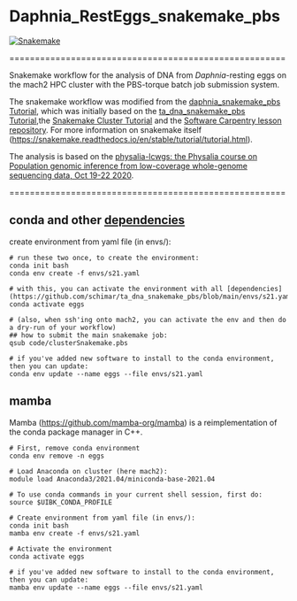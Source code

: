 # Daphnia_RestEggs_snakemake_pbs

[![Snakemake](https://img.shields.io/badge/snakemake-≥5.6.0-brightgreen.svg?style=flat)](https://snakemake.readthedocs.io)

======================================================

Snakemake workflow for the analysis of DNA from *Daphnia*-resting eggs on the mach2 HPC cluster with the PBS-torque batch job submission system. 

The snakemake workflow was modified from the [daphnia_snakemake_pbs Tutorial](https://github.com/tholtzem/daphnia_snakemake_pbs), which was initially based on the [ta_dna_snakemake_pbs Tutorial](https://github.com/schimar/ta_dna_snakemake_pbs),the [Snakemake Cluster Tutorial](https://github.com/SchlossLab/snakemake_cluster_tutorial.git) and the [Software Carpentry lesson repository](https://hpc-carpentry.github.io/hpc-python/17-cluster/). For more information on snakemake itself (https://snakemake.readthedocs.io/en/stable/tutorial/tutorial.html).

The analysis is based on the [physalia-lcwgs: the Physalia course on Population genomic inference from low-coverage whole-genome sequencing data, Oct 19-22 2020](https://github.com/nt246/physalia-lcwgs).

======================================================

## conda and other [dependencies](https://github.com/schimar/ta_dna_snakemake_pbs/blob/main/envs/s21.yaml)   

create environment from yaml file (in envs/):
```
# run these two once, to create the environment:
conda init bash
conda env create -f envs/s21.yaml

# with this, you can activate the environment with all [dependencies](https://github.com/schimar/ta_dna_snakemake_pbs/blob/main/envs/s21.yaml):
conda activate eggs

# (also, when ssh'ing onto mach2, you can activate the env and then do a dry-run of your workflow) 
## how to submit the main snakemake job:
qsub code/clusterSnakemake.pbs

# if you've added new software to install to the conda environment, then you can update:
conda env update --name eggs --file envs/s21.yaml
```
## mamba

Mamba (https://github.com/mamba-org/mamba) is a reimplementation of the conda package manager in C++.

```
# First, remove conda environment
conda env remove -n eggs

# Load Anaconda on cluster (here mach2):
module load Anaconda3/2021.04/miniconda-base-2021.04

# To use conda commands in your current shell session, first do:
source $UIBK_CONDA_PROFILE

# Create environment from yaml file (in envs/):
conda init bash
mamba env create -f envs/s21.yaml

# Activate the environment
conda activate eggs

# if you've added new software to install to the conda environment, then you can update:
mamba env update --name eggs --file envs/s21.yaml


```

